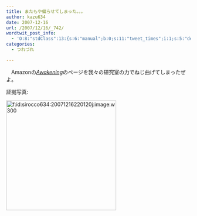 ```yaml
---
title: またもや偏らせてしまった。。。
author: kazu634
date: 2007-12-16
url: /2007/12/16/_742/
wordtwit_post_info:
  - 'O:8:"stdClass":13:{s:6:"manual";b:0;s:11:"tweet_times";i:1;s:5:"delay";i:0;s:7:"enabled";i:1;s:10:"separation";s:2:"60";s:7:"version";s:3:"3.7";s:14:"tweet_template";b:0;s:6:"status";i:2;s:6:"result";a:0:{}s:13:"tweet_counter";i:2;s:13:"tweet_log_ids";a:1:{i:0;i:3479;}s:9:"hash_tags";a:0:{}s:8:"accounts";a:1:{i:0;s:7:"kazu634";}}'
categories:
  - つれづれ

---
```

<div class="section">
<p>
    　Amazonの<i><a href="http://d.hatena.ne.jp/asin/0380002450" onclick="__gaTracker('send', 'event', 'outbound-article', 'http://d.hatena.ne.jp/asin/0380002450', 'Awakening');">Awakening</a></i>のページを我々の研究室の力でねじ曲げてしまったぜよ。
</p>
  
<p>
    証拠写真:
</p>
  
<p>
<a href="http://f.hatena.ne.jp/sirocco634/20071216220120" onclick="__gaTracker('send', 'event', 'outbound-article', 'http://f.hatena.ne.jp/sirocco634/20071216220120', '');" class="hatena-fotolife" target="_blank"><img src="http://cdn-ak.f.st-hatena.com/images/fotolife/s/sirocco634/20071216/20071216220120.jpg" alt="f:id:sirocco634:20071216220120j:image:w300" title="f:id:sirocco634:20071216220120j:image:w300" class="hatena-fotolife" width="300" /></a>
</p>
</div>
